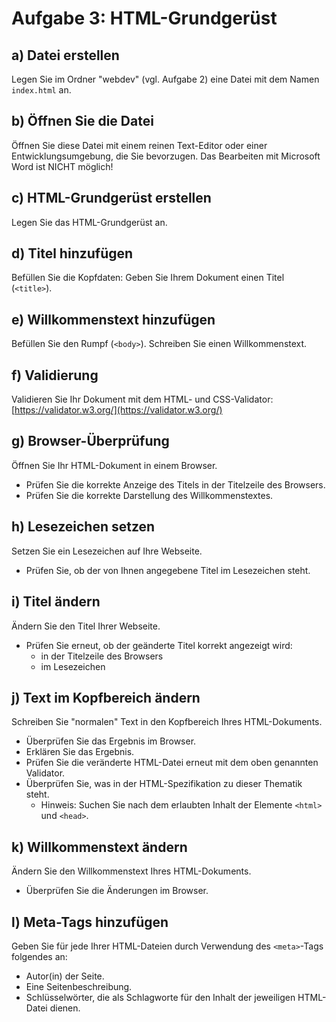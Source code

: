 # Aufgabe 3: HTML-Grundgerüst

## a) Datei erstellen
Legen Sie im Ordner "webdev" (vgl. Aufgabe 2) eine Datei mit dem Namen `index.html` an.

## b) Öffnen Sie die Datei
Öffnen Sie diese Datei mit einem reinen Text-Editor oder einer Entwicklungsumgebung, die Sie bevorzugen. Das Bearbeiten mit Microsoft Word ist NICHT möglich!

## c) HTML-Grundgerüst erstellen
Legen Sie das HTML-Grundgerüst an.

## d) Titel hinzufügen
Befüllen Sie die Kopfdaten: Geben Sie Ihrem Dokument einen Titel (`<title>`).

## e) Willkommenstext hinzufügen
Befüllen Sie den Rumpf (`<body>`). Schreiben Sie einen Willkommenstext.

## f) Validierung
Validieren Sie Ihr Dokument mit dem HTML- und CSS-Validator: [https://validator.w3.org/](https://validator.w3.org/)

## g) Browser-Überprüfung
Öffnen Sie Ihr HTML-Dokument in einem Browser.
- Prüfen Sie die korrekte Anzeige des Titels in der Titelzeile des Browsers.
- Prüfen Sie die korrekte Darstellung des Willkommenstextes.

## h) Lesezeichen setzen
Setzen Sie ein Lesezeichen auf Ihre Webseite.
- Prüfen Sie, ob der von Ihnen angegebene Titel im Lesezeichen steht.

## i) Titel ändern
Ändern Sie den Titel Ihrer Webseite.
- Prüfen Sie erneut, ob der geänderte Titel korrekt angezeigt wird:
  - in der Titelzeile des Browsers
  - im Lesezeichen

## j) Text im Kopfbereich ändern
Schreiben Sie "normalen" Text in den Kopfbereich Ihres HTML-Dokuments.
- Überprüfen Sie das Ergebnis im Browser.
- Erklären Sie das Ergebnis.
- Prüfen Sie die veränderte HTML-Datei erneut mit dem oben genannten Validator.
- Überprüfen Sie, was in der HTML-Spezifikation zu dieser Thematik steht.
  - Hinweis: Suchen Sie nach dem erlaubten Inhalt der Elemente `<html>` und `<head>`.

## k) Willkommenstext ändern
Ändern Sie den Willkommenstext Ihres HTML-Dokuments.
- Überprüfen Sie die Änderungen im Browser.

## l) Meta-Tags hinzufügen
Geben Sie für jede Ihrer HTML-Dateien durch Verwendung des `<meta>`-Tags folgendes an:
- Autor(in) der Seite.
- Eine Seitenbeschreibung.
- Schlüsselwörter, die als Schlagworte für den Inhalt der jeweiligen HTML-Datei dienen.
